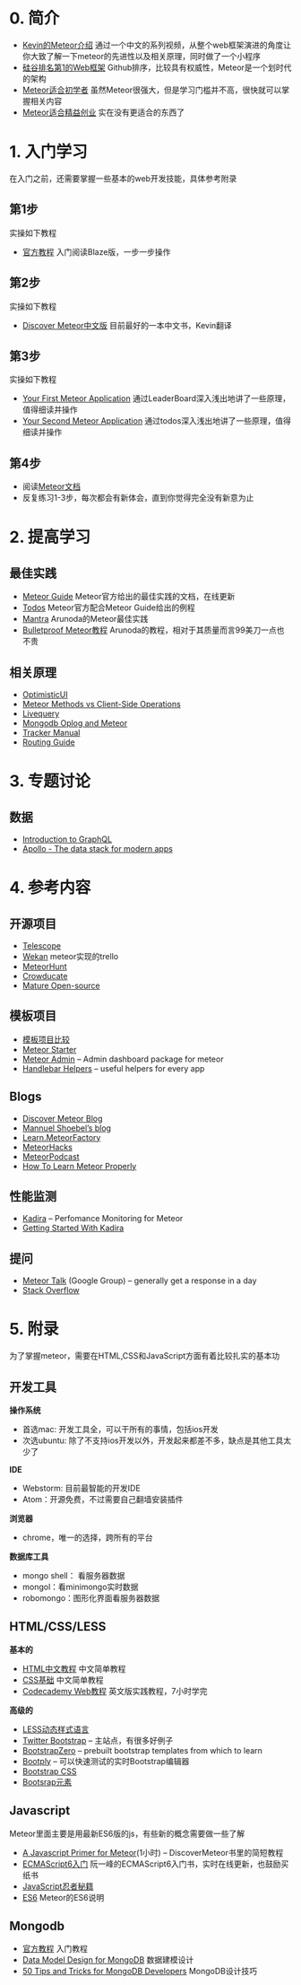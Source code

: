 
#  0. 简介

* [Kevin的Meteor介绍](http://www.maiziedu.com/lesson/3446/) 通过一个中文的系列视频，从整个web框架演进的角度让你大致了解一下meteor的先进性以及相关原理，同时做了一个小程序
* [硅谷排名第1的Web框架](https://github.com/showcases/web-application-frameworks) Github排序，比较具有权威性，Meteor是一个划时代的架构
* [Meteor适合初学者](http://learn.meteorfactory.io/9-reasons-meteor-is-a-great-choice-for-beginners/)  虽然Meteor很强大，但是学习门槛并不高，很快就可以掌握相关内容
* [Meteor适合精益创业](http://www.manuel-schoebel.com/blog/meteorjs-the-perfect-match-for-lean-startups) 实在没有更适合的东西了

# 1. 入门学习

在入门之前，还需要掌握一些基本的web开发技能，具体参考附录

## 第1步

实操如下教程
* [官方教程](https://www.meteor.com/tutorials/blaze/creating-an-app)	入门阅读Blaze版，一步一步操作

## 第2步

实操如下教程
* [Discover Meteor中文版](http://zh.discovermeteor.com/)  目前最好的一本中文书，Kevin翻译

## 第3步

实操如下教程
* [Your First Meteor Application](http://meteortips.com/first-meteor-tutorial/)  通过LeaderBoard深入浅出地讲了一些原理，值得细读并操作
* [Your Second Meteor Application](http://meteortips.com/second-meteor-tutorial/) 通过todos深入浅出地讲了一些原理，值得细读并操作


## 第4步
* 阅读[Meteor文档](http://docs.meteor.com/)
* 反复练习1-3步，每次都会有新体会，直到你觉得完全没有新意为止


# 2. 提高学习


## 最佳实践

- [Meteor Guide](http://guide.meteor.com/) Meteor官方给出的最佳实践的文档，在线更新
- [Todos](https://github.com/meteor/todos) Meteor官方配合Meteor Guide给出的例程
- [Mantra](https://kadirahq.github.io/mantra/) Arunoda的Meteor最佳实践
- [Bulletproof Meteor教程](https://bulletproofmeteor.com/) Arunoda的教程，相对于其质量而言99美刀一点也不贵

## 相关原理

- [OptimisticUI](http://info.meteor.com/blog/optimistic-ui-with-meteor-latency-compensation)
- [Meteor Methods vs Client-Side Operations](https://www.discovermeteor.com/blog/meteor-methods-client-side-operations/)
- [Livequery](https://www.meteor.com/livequery)
- [Mongodb Oplog and Meteor](https://meteorhacks.com/mongodb-oplog-and-meteor)
- [Tracker Manual](https://github.com/meteor/meteor/wiki/Tracker-Manual)
- [Routing Guide](https://kadira.io/academy/meteor-routing-guide)

# 3. 专题讨论

## 数据

- [Introduction to GraphQL](https://learngraphql.com/basics/introduction)
- [Apollo - The data stack for modern apps](https://github.com/apollostack)

# 4. 参考内容

## 开源项目

- [Telescope](https://github.com/TelescopeJS/Telescope)
- [Wekan](https://github.com/wekan/wekan) meteor实现的trello
- [MeteorHunt](https://github.com/meteoric/meteorhunt)
- [Crowducate](https://github.com/Crowducate/crowducate-platform)
- [Mature Open-source](https://forums.meteor.com/t/mature-open-source-apps-built-with-meteor/935)

## 模板项目

- [模板项目比较](https://medium.com/things-i-did-and-learned-today/in-search-of-a-meteor-boilerplate-6f01fe5abfd1)
- [Meteor Starter](http://learn.meteorfactory.io/)
- [Meteor Admin](http://meteorfactory.io/meteor-admin) – Admin dashboard package for meteor
- [Handlebar Helpers](https://github.com/raix/Meteor-handlebar-helpers) – useful helpers for every app

## Blogs
- [Discover Meteor Blog](https://www.discovermeteor.com/blog/)
- [Mannuel Shoebel’s blog](http://www.manuel-schoebel.com/blog)
- [Learn.MeteorFactory](http://learn.meteorfactory.io/)
- [MeteorHacks](https://meteorhacks.com/)
- [MeteorPodcast](http://www.meteorpodcast.com/)
- [How To Learn Meteor Properly](http://javascriptissexy.com/learn-meteor-js-properly/)


## 性能监测

- [Kadira](https://kadira.io/) – Perfomance Monitoring for Meteor
- [Getting Started With Kadira](https://kadira.io/academy/getting-started-with-kadira/)


## 提问

- [Meteor Talk](https://groups.google.com/forum/#!forum/meteor-talk) (Google Group) – generally get a response in a day
- [Stack Overflow](http://stackoverflow.com/questions/tagged/meteor)


# 5. 附录

为了掌握meteor，需要在HTML,CSS和JavaScript方面有着比较扎实的基本功

## 开发工具
**操作系统**
* 首选mac: 开发工具全，可以干所有的事情，包括ios开发
* 次选ubuntu: 除了不支持ios开发以外，开发起来都差不多，缺点是其他工具太少了

**IDE**
* Webstorm: 目前最智能的开发IDE
* Atom：开源免费，不过需要自己翻墙安装插件

**浏览器**
* chrome，唯一的选择，跨所有的平台

**数据库工具**
* mongo shell： 看服务器数据
* mongol：看minimongo实时数据
* robomongo：图形化界面看服务器数据

## HTML/CSS/LESS

**基本的**
- [HTML中文教程](http://www.w3school.com.cn/html/index.asp) 中文简单教程
- [CSS基础](http://www.w3school.com.cn/css/) 中文简单教程
- [Codecademy Web教程](http://www.codecademy.com/en/tracks/web) 英文版实践教程，7小时学完

**高级的**
- [LESS动态样式语言](http://www.bootcss.com/p/lesscss/)
- [Twitter Bootstrap](http://getbootstrap.com/) – 主站点，有很多好例子
- [BootstrapZero](http://bootstrapzero.com/) – prebuilt bootstrap templates from which to learn
- [Bootply](http://www.bootply.com/) – 可以快速测试的实时Bootstrap编辑器
- [Bootstrap CSS](http://getbootstrap.com/css/)
- [Bootsrap元素](http://getbootstrap.com/components)

## Javascript

Meteor里面主要是用最新ES6版的js，有些新的概念需要做一些了解

- [A Javascript Primer for Meteor](https://www.discovermeteor.com/blog/javascript-for-meteor/)(1小时) – DiscoverMeteor书里的简短教程
- [ECMAScript6入门](http://es6.ruanyifeng.com/) 阮一峰的ECMAScript6入门书，实时在线更新，也鼓励买纸书
- [JavaScript忍者秘籍](http://item.jd.com/11782877.html)
- [ES6](https://github.com/meteor/meteor/blob/master/packages/ecmascript/README.md) Meteor的ES6说明

## Mongodb

- [官方教程](http://docs.mongodb.org/manual/core/introduction/) 入门教程
- [Data Model Design for MongoDB](http://docs.mongodb.org/master/MongoDB-data-models-guide.pdf)  数据建模设计
- [50 Tips and Tricks for MongoDB Developers](https://marcell.memoryoftheworld.org/Kristina%20Chodorow/50%20Tips%20and%20Tricks%20for%20MongoDB%20Developers%20(1935)/50%20Tips%20and%20Tricks%20for%20MongoDB%20Developers%20-%20Kristina%20Chodorow.pdf) MongoDB设计技巧
